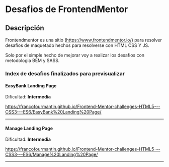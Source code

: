 # Desafios de FrontendMentor #

## Descripción ##

Frontendmentor es una sitio (https://www.frontendmentor.io/) para resolver desafios de maquetado hechos para resolverse con HTML CSS Y JS.

Solo por el simple hecho de mejorar voy a realizar los desafios con metodologia BEM y SASS.

### Index de desafios finalizados para previsualizar ###

#### EasyBank Landing Page ####

Dificultad: **Intermedia**

  https://francofourmantin.github.io/Frontend-Mentor-challenges-HTML5---CSS3---ES6/EasyBank%20Landing%20Page/

---

#### Manage Landing Page #### 

Dificultad: **Intermedia**

  https://francofourmantin.github.io/Frontend-Mentor-challenges-HTML5---CSS3---ES6/Manage%20Landing%20Page/

---
